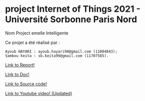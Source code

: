 # project Internet of Things 2021 - Université Sorbonne Paris Nord
Nom Project emelle Intelligente

Ce projet a été réalisé par :

    Ayoub HAYARI : ayoub.hayari98@gmail.com (11804843);
    Sambou keita : sb.keita99@gmail.com (11707585).



[Link to Report!](https://github.com/institut-galilee/2020-semelle-intelligente/blob/master/doc/Report.pdf)

[Link to Doc!](https://github.com/institut-galilee/2020-semelle-intelligente/tree/master/doc)

[Link to Source code!](https://github.com/institut-galilee/2020-semelle-intelligente/tree/master/src)

[Link to Youtube video! (Updated)](https://youtu.be/9NmV4ul7Rio)
